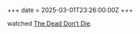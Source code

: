 +++
date = 2025-03-01T23:26:00:00Z
+++

watched [The Dead Don't Die](https://www.netflix.com/title/80244534).
